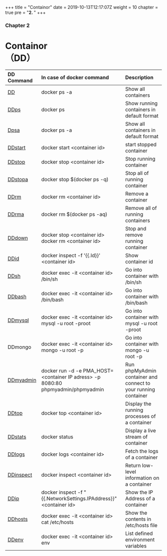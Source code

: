 +++
title = "Containor"
date = 2019-10-13T12:17:07Z
weight = 10
chapter = true
pre = "<b>2. </b>"
+++

### Chapter 2

# Containor<br>（DD）

|DD Command|In case of docker command|Description|
|:---|:---|:---|
|[DD](dd/)|docker ps -a|Show all containers|
|[DDps](ddps/)|docker ps|Show running containers in default format|
|[Dpsa](ddpsa/)|docker ps -a|Show all containers in default format|
|[DDstart](ddstart/)|docker start \<container id>|start stopped container|
|[DDstop](ddstop/)|docker stop \<container id>|Stop running container|
|[DDstopa](ddstopa/)|docker stop $(docker ps -q)|Stop all of running container|
|[DDrm](ddrm/)|docker rm \<container id>|Remove a container|
|[DDrma](ddrma/)|docker rm $(docker ps -aq)|Remove all of running containers|
|[DDdown](dddown/)|docker stop \<container id><br>docker rm \<container id>|Stop and remove running container|
|[DDid](ddid/)|docker inspect -f '{{.Id}}' \<container id>|Show container id|
|[DDsh](ddsh/)|docker exec -it \<container id> /bin/sh|Go into container with /bin/sh|
|[DDbash](ddbash/)|docker exec -it \<container id> /bin/bash|Go into container with /bin/bash|
|[DDmysql](ddmysql/)|docker exec -it \<container id> mysql -u root -proot|Go into container with mysql -u root -proot|
|DDmongo|docker exec -it \<container id> mongo -u root -p|Go into container with mongo -u root -p|
|[DDmyadmin](ddmyadmin/)|docker run -d -e PMA_HOST=\<container IP adress> -p 8080:80 phpmyadmin/phpmyadmin|Run phpMyAdmin container and connect to your running container|
|[DDtop](ddtop/)|docker top \<container id>|Display the running processes of a container|
|[DDstats](ddstats/)|docker status|Display a live stream of container|
|[DDlogs](ddlogs/)|docker logs \<container id>|Fetch the logs of a container|
|[DDinspect](ddinspect/)|docker inspect \<container id>|Return low-level information on a container|
|[DDip](ddip/)|docker inspect -f "{{.NetworkSettings.IPAddress}}" \<container id>|Show the IP Address of a container|
|[DDhosts](ddhosts/)|docker exec -it \<container id> cat /etc/hosts|Show the contents in /etc/hosts file |
|[DDenv](ddenv/)|docker exec -it \<container id> env|List defined environment variables|
  